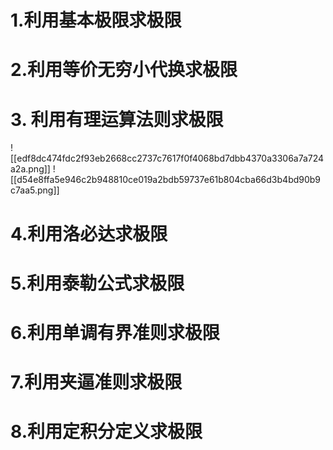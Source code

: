 # 1.利用基本极限求极限
# 2.利用等价无穷小代换求极限

# 3. 利用有理运算法则求极限

![[edf8dc474fdc2f93eb2668cc2737c7617f0f4068bd7dbb4370a3306a7a724a2a.png]]
![[d54e8ffa5e946c2b948810ce019a2bdb59737e61b804cba66d3b4bd90b9c7aa5.png]]
# 4.利用洛必达求极限

# 5.利用泰勒公式求极限

# 6.利用单调有界准则求极限
# 7.利用夹逼准则求极限

# 8.利用定积分定义求极限
